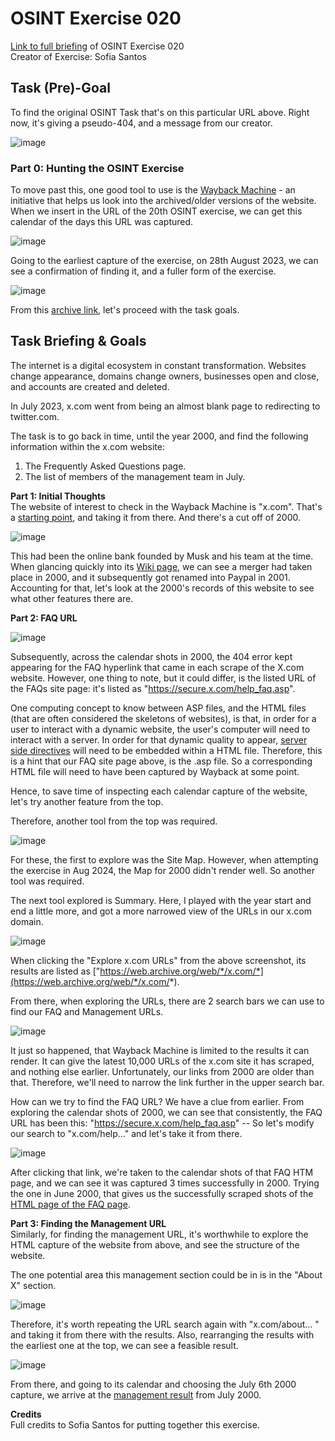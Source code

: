 # OSINT Exercise 020
[Link to full briefing](https://gralhix.com/list-of-osint-exercises/osint-exercise-020/) of OSINT Exercise 020 </br>
Creator of Exercise: Sofia Santos

## Task (Pre)-Goal
To find the original OSINT Task that's on this particular URL above.
Right now, it's giving a pseudo-404, and a message from our creator. 

![image](ans_pics/initial_404_msg.png)

### Part 0: Hunting the OSINT Exercise 
To move past this, one good tool to use is the [Wayback Machine](https://web.archive.org/) - an initiative that helps us look into the archived/older versions of the website. When we insert in the URL of the 20th OSINT exercise, we can get this calendar of the days this URL was captured. </br>

![image](ans_pics/captures_on_wb.png)

Going to the earliest capture of the exercise, on 28th August 2023, we can see a confirmation of finding it, and a fuller form of the exercise. </br>

![image](ans_pics/congrats_for_finding.png)

From this [archive link](https://web.archive.org/web/20230828083935/https://gralhix.com/list-of-osint-exercises/osint-exercise-020/), let's proceed with the task goals. </br> 

## Task Briefing & Goals
The internet is a digital ecosystem in constant transformation. Websites change appearance, domains change owners, businesses open and close, and accounts are created and deleted. </br>

In July 2023, x.com went from being an almost blank page to redirecting to twitter.com. </br>

The task is to go back in time, until the year 2000, and find the following information within the x.com website:

1. The Frequently Asked Questions page.
2. The list of members of the management team in July.

**Part 1: Initial Thoughts** </br>
The website of interest to check in the Wayback Machine is "x.com". That's a [starting point](https://web.archive.org/web/20240000000000*/x.com), and taking it from there. And there's a cut off of 2000. </br>

![image](ans_pics/x_on_wb.png)

This had been the online bank founded by Musk and his team at the time. When glancing quickly into its [Wiki page](https://en.wikipedia.org/wiki/X.com_(bank)), we can see a merger had taken place in 2000, and it subsequently got renamed into Paypal in 2001. Accounting for that, let's look at the 2000's records of this website to see what other features there are. </br>

**Part 2: FAQ URL** </br>

![image](ans_pics/x_2000.png)

Subsequently, across the calendar shots in 2000, the 404 error kept appearing for the FAQ hyperlink that came in each scrape of the X.com website. However, one thing to note, but it could differ, is the listed URL of the FAQs site page: it's listed as "https://secure.x.com/help_faq.asp". </br>

One computing concept to know between ASP files, and the HTML files (that are often considered the skeletons of websites), is that, in order for a user to interact with a dynamic website, the user's computer will need to interact with a server. In order for that dynamic quality to appear, [server side directives](https://www.differencebetween.info/difference-between-asp-and-html#:~:text=ASP%20is%20used%20to%20embed%20programming%20and%20server%20side%20directives%20into%20an%20HTML%20web%20page.) will need to be embedded within a HTML file. Therefore, this is a hint that our FAQ site page above, is the .asp file. So a corresponding HTML file will need to have been captured by Wayback at some point. </br>

Hence, to save time of inspecting each calendar capture of the website, let's try another feature from the top. </br>

Therefore, another tool from the top was required. </br> 

![image](ans_pics/x_2000_tools.png)

For these, the first to explore was the Site Map. However, when attempting the exercise in Aug 2024, the Map for 2000 didn't render well. So another tool was required. 

The next tool explored is Summary. Here, I played with the year start and end a little more, and got a more narrowed view of the URLs in our x.com domain. 

![image](ans_pics/summary_2000.png)

When clicking the "Explore x.com URLs" from the above screenshot, its results are listed as ["https://web.archive.org/web/*/x.com/*](https://web.archive.org/web/*/x.com/*). 

From there, when exploring the URLs, there are 2 search bars we can use to find our FAQ and Management URLs. 

![image](ans_pics/2%20search%20bars.png)

It just so happened, that Wayback Machine is limited to the results it can render. It can give the latest 10,000 URLs of the x.com site it has scraped, and nothing else earlier. Unfortunately, our links from 2000 are older than that. Therefore, we'll need to narrow the link further in the upper search bar. 

How can we try to find the FAQ URL? We have a clue from earlier. From exploring the calendar shots of 2000, we can see that consistently, the FAQ URL has been this: "https://secure.x.com/help_faq.asp" -- So let's modify our search to "x.com/help..." and let's take it from there. </br>

![image](ans_pics/faq_found.png)

After clicking that link, we're taken to the calendar shots of that FAQ HTM page, and we can see it was captured 3 times successfully in 2000. Trying the one in June 2000, that gives us the successfully scraped shots of the [HTML page of the FAQ page](https://web.archive.org/web/20000618112127/http://x.com:80/help_faq.htm). 

**Part 3: Finding the Management URL**</br>
Similarly, for finding the management URL, it's worthwhile to explore the HTML capture of the website from above, and see the structure of the website. </br>

The one potential area this management section could be in is in the "About X" section. </br>

![image](ans_pics/x_about_us.png)

Therefore, it's worth repeating the URL search again with "x.com/about... " and taking it from there with the results. Also, rearranging the results with the earliest one at the top, we can see a feasible result. </br>

![image](ans_pics/x_management_html.png)

From there, and going to its calendar and choosing the July 6th 2000 capture, we arrive at the [management result](https://web.archive.org/web/20000706205553/http://x.com:80/about_management.htm) from July 2000. 

**Credits** </br>
Full credits to Sofia Santos for putting together this exercise.
